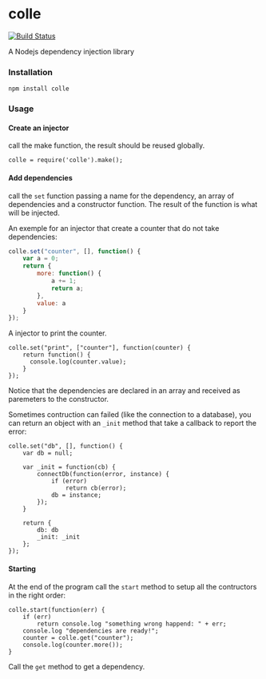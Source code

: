 colle
=====

[![Build Status](https://travis-ci.org/fdelbos/colle.png?branch=master)](https://travis-ci.org/fdelbos/colle)

A Nodejs dependency injection library 

### Installation

`npm install colle`

### Usage

#### Create an injector
call the make function, the result should be reused globally.
```
colle = require('colle').make();
```

#### Add dependencies
call the `set` function passing a name for the dependency, an array of dependencies and a constructor function.
The result of the function is what will be injected.

An exemple for an injector that create a counter that do not take dependencies:

```js
colle.set("counter", [], function() {
    var a = 0;
    return {
        more: function() {
            a += 1;
            return a;
        },
        value: a
    }
});
```

A injector to print the counter.

```
colle.set("print", ["counter"], function(counter) {
    return function() {
      console.log(counter.value);
    }
});
```
Notice that the dependencies are declared in an array and received as paremeters to the constructor.


Sometimes contruction can failed (like the connection to a database), you can return an object with an `_init` method that take a callback to report the error:

```
colle.set("db", [], function() {
    var db = null;
    
    var _init = function(cb) {
        connectDb(function(error, instance) {
            if (error)
                return cb(error);
            db = instance;
        });
    }
    
    return {
        db: db
        _init: _init
    };
});
```

#### Starting
At the end of the program call the `start` method to setup all the contructors in the right order:

```
colle.start(function(err) {
	if (err)
	    return console.log "something wrong happend: " + err;
	console.log "dependencies are ready!";
	counter = colle.get("counter");
	console.log(counter.more());
}
```

Call the `get` method to get a dependency.
